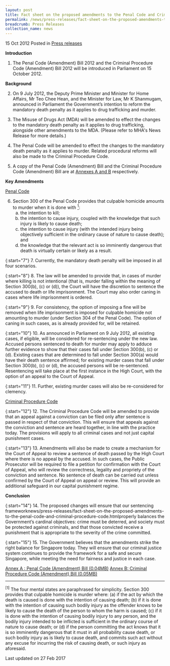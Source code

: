 ```yaml
---
layout: post
title: Fact sheet on the proposed amendments to the Penal Code and Criminal Procedure Code
permalink: /news/press-releases/fact-sheet-on-the-proposed-amendments-to-the-penal-code-and-criminal-procedure-code
breadcrumb: Press Releases
collection_name: news
---
```


15 Oct 2012 Posted in [Press releases](/news/press-releases)

**Introduction**

1. The Penal Code (Amendment) Bill 2012 and the Criminal Procedure Code (Amendment) Bill 2012 will be introduced in Parliament on 15 October 2012.

**Background**


2. On 9 July 2012, the Deputy Prime Minister and Minister for Home Affairs, Mr Teo Chee Hean, and the Minister for Law, Mr K Shanmugam, announced in Parliament the Government’s intention to reform the mandatory death penalty as it applies to drug trafficking and murder.

3. The Misuse of Drugs Act (MDA) will be amended to effect the changes to the mandatory death penalty as it applies to drug trafficking, alongside other amendments to the MDA. (Please refer to MHA's News Release for more details.)

4. The Penal Code will be amended to effect the changes to the mandatory death penalty as it applies to murder. Related procedural reforms will also be made to the Criminal Procedure Code.

5. A copy of the Penal Code (Amendment) Bill and the Criminal Procedure Code (Amendment) Bill are at <u>Annexes A and B</u> respectively.

**Key Amendments**

<u>Penal Code</u>

<ol start="6">
<li> Section 300 of the Penal Code provides that culpable homicide amounts to murder when it is done with <a href="#footnote1"><sup>1</sup></a>:

<ol style="list-style-type: lower-alpha;">

<li>the intention to kill;</li>
<li>the intention to cause injury, coupled with the knowledge that such injury is likely to cause death;</li>
<li>the intention to cause injury (with the intended injury being objectively sufficient in the ordinary cause of nature to cause death); and</li>
<li>the knowledge that the relevant act is so imminently dangerous that death is virtually certain or likely as a result.</li>

</ol>


</li>

</ol>


{:start="7"}
7. Currently, the mandatory death penalty will be imposed in all four scenarios.

{:start="8"}
8. The law will be amended to provide that, in cases of murder where killing is not intentional (that is, murder falling within the meaning of Section 300(b), (c) or (d)), the Court will have the discretion to sentence the accused to death or life imprisonment. The Court may also order caning in cases where life imprisonment is ordered.

{:start="9"}
9. For consistency, the option of imposing a fine will be removed when life imprisonment is imposed for culpable homicide not amounting to murder (under Section 304 of the Penal Code). The option of caning in such cases, as is already provided for, will be retained.

{:start="10"}
10. As announced in Parliament on 9 July 2012, all existing cases, if eligible, will be considered for re-sentencing under the new law. Accused persons sentenced to death for murder may apply to adduce further evidence to show that their cases fall under Section 300(b), (c) or (d). Existing cases that are determined to fall under Section 300(a) would have their death sentence affirmed; for existing murder cases that fall under Section 300(b), (c) or (d), the accused persons will be re-sentenced. Resentencing will take place at the first instance in the High Court, with the option of an appeal to the Court of Appeal.

{:start="11"}
11. Further, existing murder cases will also be re-considered for clemency.

<u>Criminal Procedure Code</u>

{:start="12"}
12. The Criminal Procedure Code will be amended to provide that an appeal against a conviction can be filed only after sentence is passed in respect of that conviction. This will ensure that appeals against the conviction and sentence are heard together, in line with the practice today. The provisions will apply to all criminal cases and not just capital punishment cases.

{:start="13"}
13. Amendments will also be made to create a mechanism for the Court of Appeal to review a sentence of death passed by the High Court where there is no appeal by the accused. In such cases, the Public Prosecutor will be required to file a petition for confirmation with the Court of Appeal, who will review the correctness, legality and propriety of the conviction and sentence. No sentence of death can be carried out unless confirmed by the Court of Appeal on appeal or review. This will provide an additional safeguard in our capital punishment regime.


**Conclusion**

{:start="14"}
14. The proposed changes will ensure that our sentencing frameworknews/press-releases/fact-sheet-on-the-proposed-amendments-to-the-penal-code-and-criminal-procedure-code.htmlproperly balances the Government’s cardinal objectives: crime must be deterred, and society must be protected against criminals, and that those convicted receive a punishment that is appropriate to the severity of the crime committed.

{:start="15"}
15. The Government believes that the amendments strike the right balance for Singapore today. They will ensure that our criminal justice system continues to provide the framework for a safe and secure Singapore, while meeting the need for fairness and justice in each case. 


[Annex A : Penal Code (Amendment) Bill (0.04MB)](/files/news/press-releases/2012/10/linkclickff5c.pdf)
[Annex B: Criminal Procedure Code (Amendment) Bill (0.05MB)](/files/news/press-releases/2012/10/linkclick8203.pdf)

---

<p id="footnote1"><sup>[1]</sup> The four mental states are paraphrased for simplicity. Section 300 provides that culpable homicide is murder where: (a) if the act by which the death is caused is done with the intention of causing death; (b) if it is done with the intention of causing such bodily injury as the offender knows to be likely to cause the death of the person to whom the harm is caused; (c) if it is done with the intention of causing bodily injury to any person, and the bodily injury intended to be inflicted is sufficient in the ordinary course of nature to cause death; or (d) if the person committing the act knows that it is so imminently dangerous that it must in all probability cause death, or such bodily injury as is likely to cause death, and commits such act without any excuse for incurring the risk of causing death, or such injury as aforesaid.</p>


<p class="right-side-updated">Last updated on 27 Feb 2017</p>
